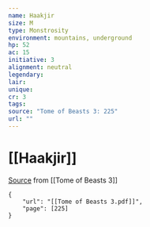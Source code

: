 ```yaml
---
name: Haakjir
size: M
type: Monstrosity
environment: mountains, underground
hp: 52
ac: 15
initiative: 3
alignment: neutral
legendary: 
lair: 
unique: 
cr: 3
tags: 
source: "Tome of Beasts 3: 225"
url: ""
---
```

# [[Haakjir]]

[Source](zotero://open-pdf/library/items/BLGR9HVR?page=225) from [[Tome of Beasts 3]]

```pdf
{
	"url": "[[Tome of Beasts 3.pdf]]",
	"page": [225]
}
```

